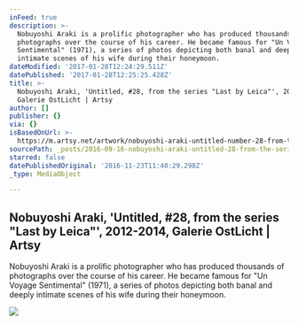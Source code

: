 ```yaml
---
inFeed: true
description: >-
  Nobuyoshi Araki is a prolific photographer who has produced thousands of
  photographs over the course of his career. He became famous for "Un Voyage
  Sentimental" (1971), a series of photos depicting both banal and deeply
  intimate scenes of his wife during their honeymoon.
dateModified: '2017-01-28T12:24:29.511Z'
datePublished: '2017-01-28T12:25:25.428Z'
title: >-
  Nobuyoshi Araki, 'Untitled, #28, from the series "Last by Leica"', 2012-2014,
  Galerie OstLicht | Artsy
author: []
publisher: {}
via: {}
isBasedOnUrl: >-
  https://m.artsy.net/artwork/nobuyoshi-araki-untitled-number-28-from-the-series-last-by-leica
sourcePath: _posts/2016-09-16-nobuyoshi-araki-untitled-28-from-the-series-last-by-le.md
starred: false
datePublishedOriginal: '2016-11-23T11:40:29.298Z'
_type: MediaObject

---
```

<article style=""><h1>Nobuyoshi Araki, 'Untitled, #28, from the series "Last by Leica"', 2012-2014, Galerie OstLicht | Artsy</h1><p>Nobuyoshi Araki is a prolific photographer who has produced thousands of photographs over the course of his career. He became famous for "Un Voyage Sentimental" (1971), a series of photos depicting both banal and deeply intimate scenes of his wife during their honeymoon.</p><img src="https://d32dm0rphc51dk.cloudfront.net/voJ8613f7v7yhc2lFJwt1A/large.jpg" /></article>